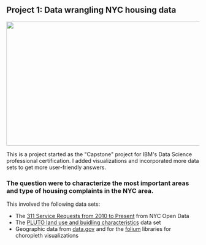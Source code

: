 ## Project 1: Data wrangling NYC housing data

<img src="https://github.com/dougfaust/Portfolio/blob/master/images/NYC_heatmap.jpg" width="549" height="324" />

This is a project started as the "Capstone" project for IBM's Data Science professional certification.  I added visualizations and incorporated more data sets to get more user-friendly answers.

### The question were to characterize the most important areas and type of housing complaints in the NYC area.

This involved the following data sets:
- The [311 Service Requests from 2010 to Present](https://data.cityofnewyork.us/Social-Services/311-Service-Requests-from-2010-to-Present/erm2-nwe9) from NYC Open Data
- The [PLUTO land use and buidling characteristics](https://www1.nyc.gov/site/planning/data-maps/open-data/dwn-pluto-mappluto.page) data set
- Geographic data from [data.gov](https://catalog.data.gov/dataset/zip-codes-zipcodes) and for the [folium](https://python-visualization.github.io/folium/) libraries for choropleth visualizations
